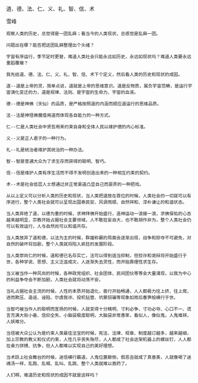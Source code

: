 道、德、法、仁、义、礼、智、信、术

雪峰


    观察人类的历史，总觉得是一团乱麻；看当今的人类现状，总感觉是乱麻一团。

    问题出在哪？能否把这团乱麻整理出个头绪？

    宇宙有序运行，季节定时更替，难道人类社会只能永远如历史，永远如现状吗？难道人类要永远重蹈覆辙？

    我先给道、德、法、仁、义、礼、智、信、术下个定义，然后看人类的历史和现状的成因。

    道--道是上帝的灵，简单点说，道就是上帝的思维意识。道是反物质，属负宇宙范畴，是运行宇宙演化变迁的力，道是规律、法则、是宇宙的生命力、宇宙的血液。

    德--德是神佛（天仙）的品质，是严格按照道的内涵而顺应道运行的思维品质。

    法--法是神怪佛魔借用道而体现各自能力的一种方式。

    仁--仁是人类社会中贤哲用来约束自身和全体人民以维护德的内心标准。

    义--义是正人君子的一种行为。

    礼--礼是统治者维护其统治的一种办法。

    智--智是普通大众为了求生存而获得的聪明、智巧。

    信--信是维护人类有序生活而不得不发明创造出来的一种相互约束的契约。

    术--术是社会低层人士想通过非正常渠道凸显自己而耍弄的一种把戏。

    从以上定义可以分析人类的历史和现状，当人类把道放在首位的时候，人类社会的一切就可以有序进行，整个人类社会就可以呈现出国泰民安、风调雨顺、自然祥和、淳朴谦让的和谐状态。

    当人类弃绝了道，以德为重的时候，求神拜佛开始盛行，造神运动一浪接一浪，求佛保佑的心态越来越明显，宗教开始占据社会主要领域，人不敢狂妄自大，也不敢胡作非为，整个人类社会仍可以有效运行，人与自然尚可以和谐共存。

    当人类放弃了道和德，以法为主的时候，群雄称霸的局面会逐渐出现，战争和掠夺不可避免，对自然的破坏将加剧，整个人类就将陷入疯狂的发展阶段。

    当人类崇尚仁的时候，道和德已名存实亡，法可以得到适当抑制，但狡诈和诡辩将开始盛行于世，各种学说、思想、主义泛滥成灾，人逐渐失去灵性，而开始靠理性求生存。

    当义被当作一种风尚的时候，各种政党组织、社会团体、民间团伙等等会大量涌现，以我为中心的利益争夺会不断加剧，人类社会就将动荡不安。

    当礼占据社会主流的时候，人性的本质开始退化，兽行开始畅通，人人都极力往上挤、往上爬，进而欺压、造谣、诬陷、尔虞我诈、投机钻营、坑蒙拐骗等现象如雨后春笋般横行于世。

    当智巧被当作人的聪明而宣扬的时候，人就变得十分精明、寸利必争、寸功必夺、心口不一、谎言充满大街小巷、信仰全失、小脑袋极度聪明，大脑袋非常愚笨，看似人，像似鬼，人鬼难辨，人妖难分。

    当信被大众公认为是约束人类最佳法宝的时候，宪法、法律、规章、制度越订越多，越来越细，加上宗教的教义和仪式约束，人性几乎丧失殆尽，人人都成了社会这架机器上的螺丝钉，人人都在奋力拼搏、抗争，但人人都难以实现自己的美好理想。

    当术跃上社会舞台的时候，迷信横行霸道，人鬼位置颠倒，假恶丑就成了真善美，人就像喝了迷魂汤一样，乱跑、乱喊、乱叫、乱跳、整个人类就难以救药了。

    人们啊，难道历史和现状的成因不就是这样吗？




